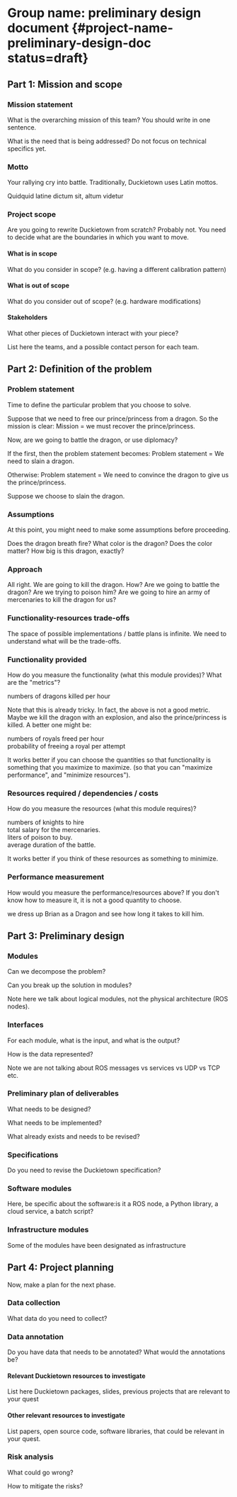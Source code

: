 #  Group name: preliminary design document {#project-name-preliminary-design-doc status=draft}

<!--
<div class='requirements' markdown="1">
Requires: Group Name
Result: Group-Name-preliminary-design-document
</div>
-->

<!-- EXAMPLE COMMENT
-->

## Part 1: Mission and scope

### Mission statement

What is the overarching mission of this team? You should write in one sentence.

What is the need that is being addressed? Do not focus on technical specifics yet.

### Motto

Your rallying cry into battle. Traditionally, Duckietown uses Latin mottos.

<div class='check' markdown="1">

Quidquid latine dictum sit, altum videtur

</div>

### Project scope



Are you going to rewrite Duckietown from scratch? Probably not. You need to decide what are the boundaries in which you want to move.

#### What is in scope

What do you consider in scope? (e.g. having a different calibration pattern)

#### What is out of scope

What do you consider out of scope? (e.g. hardware modifications)

#### Stakeholders

What other pieces of Duckietown interact with your piece?

List here the teams, and a possible contact person for each team.


## Part 2: Definition of the problem

### Problem statement

Time to define the particular problem that you choose to solve.

Suppose that we need to free our prince/princess from a dragon. So the mission is clear:
Mission = we must recover the prince/princess.

Now, are we going to battle the dragon, or use diplomacy?

If the first, then the problem statement becomes:
Problem statement = We need to slain a dragon.

Otherwise:
    Problem statement = We need to convince the dragon to give us the prince/princess.

Suppose we choose to slain the dragon.

### Assumptions

At this point, you might need to make some assumptions before proceeding.

Does the dragon breath fire?
What color is the dragon? Does the color matter?
How big is this dragon, exactly?

### Approach

All right. We are going to kill the dragon. How? Are we going to battle the dragon? Are we trying to poison him? Are we going to hire an army of mercenaries to kill the dragon for us?

### Functionality-resources trade-offs

The space of possible implementations / battle plans is infinite.
We need to understand what will be the trade-offs.

### Functionality provided

How do you measure the functionality (what this module provides)?
What are the "metrics"?

<div class="example-usage" markdown="1">
numbers of dragons killed per hour
</div>


Note that this is already tricky. In fact, the above is not a good metric. Maybe we kill the dragon with an explosion, and also the prince/princess is killed. A better one might be:

<div class="example-usage" markdown="1">
numbers of royals freed per hour
</div>

<div class="example-usage" markdown="1">
probability of freeing a royal per attempt
</div>

It works better if you can choose the quantities so that functionality is something that you maximize to maximize. (so that you can "maximize performance", and "minimize resources").

### Resources required / dependencies / costs

How do you measure the resources (what this module requires)?

<div class="example-usage" markdown="1">
numbers of knights to hire
</div>
<div class="example-usage" markdown="1">
total salary for the mercenaries.
</div>
<div class="example-usage" markdown="1">
liters of poison to buy.
</div>
<div class="example-usage" markdown="1">
average duration of the battle.
</div>

It works better if you think of these resources as something to minimize.

### Performance measurement

How would you measure the performance/resources above? If you don't know how to measure it, it is not a good quantity to choose.

<div class="example-usage" markdown="1">
we dress up Brian as a Dragon and see how long it takes to kill him.
</div>

## Part 3: Preliminary design

### Modules

Can we decompose the problem?

Can you break up the solution in modules?

Note here we talk about logical modules, not the physical architecture (ROS nodes).

### Interfaces

For each module, what is the input, and what is the output?

How is the data represented?

Note we are not talking about ROS messages vs services vs UDP vs TCP etc.

### Preliminary plan of deliverables

What needs to be designed?

What needs to be implemented?

What already exists and needs to be revised?

### Specifications

Do you need to revise the Duckietown specification?

### Software modules

Here, be specific about the software:is it a ROS node, a Python library, a cloud service, a batch script?

### Infrastructure modules

Some of the modules have been designated as infrastructure

## Part 4: Project planning

Now, make a plan for the next phase.

### Data collection

What data do you need to collect?

### Data annotation

Do you have data that needs to be annotated? What would the annotations be?

#### Relevant Duckietown resources to investigate

List here Duckietown packages, slides, previous projects that are relevant to your quest

#### Other relevant resources to investigate

List papers, open source code, software libraries, that could be relevant in your quest.

### Risk analysis

What could go wrong?

How to mitigate the risks?
